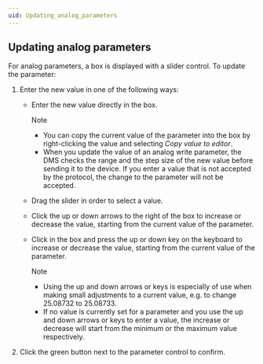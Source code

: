 ```yaml
---
uid: Updating_analog_parameters
---
```


## Updating analog parameters

For analog parameters, a box is displayed with a slider control. To update the parameter:

1. Enter the new value in one of the following ways:

    - Enter the new value directly in the box.

        > [!NOTE]
        > - You can copy the current value of the parameter into the box by right-clicking the value and selecting *Copy value to editor*.
        > - When you update the value of an analog write parameter, the DMS checks the range and the step size of the new value before sending it to the device. If you enter a value that is not accepted by the protocol, the change to the parameter will not be accepted.

    - Drag the slider in order to select a value.

    - Click the up or down arrows to the right of the box to increase or decrease the value, starting from the current value of the parameter.

    - Click in the box and press the up or down key on the keyboard to increase or decrease the value, starting from the current value of the parameter.

        > [!NOTE]
        > - Using the up and down arrows or keys is especially of use when making small adjustments to a current value, e.g. to change 25.08732 to 25.08733.
        > - If no value is currently set for a parameter and you use the up and down arrows or keys to enter a value, the increase or decrease will start from the minimum or the maximum value respectively.

2. Click the green button next to the parameter control to confirm.
